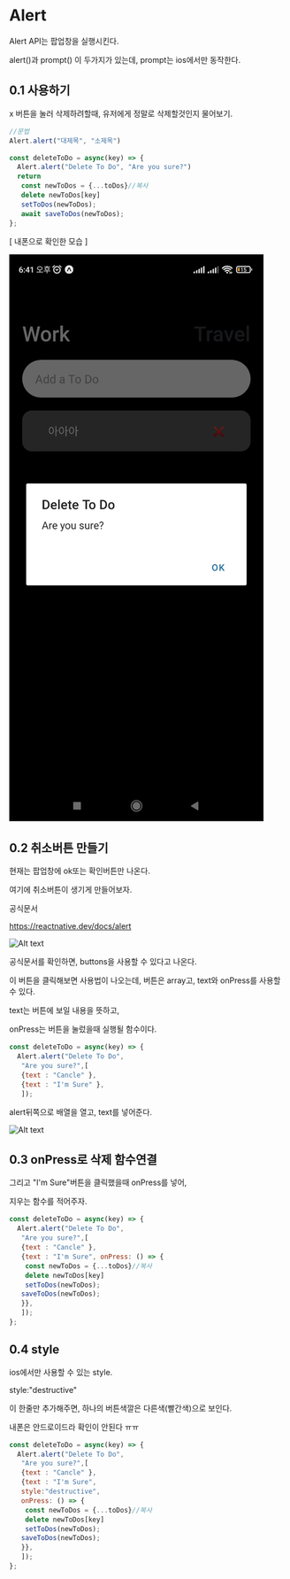 # Alert
Alert API는 팝업창을 실행시킨다.

alert()과 prompt() 이 두가지가 있는데,
prompt는 ios에서만 동작한다.

## 0.1 사용하기

x 버튼을 눌러 삭제하려할때, 유저에게
정말로 삭제할것인지 물어보기.

```js
//문법
Alert.alert("대제목", "소제목")
```
```js
const deleteToDo = async(key) => {
  Alert.alert("Delete To Do", "Are you sure?")
  return
   const newToDos = {...toDos}//복사
   delete newToDos[key]
   setToDos(newToDos);
   await saveToDos(newToDos);
};
```
[ 내폰으로 확인한 모습 ]

![Alt text](../IMG/native5.jpg)

## 0.2 취소버튼 만들기

현재는 팝업창에 ok또는 확인버튼만 나온다.

여기에 취소버튼이 생기게 만들어보자.

공식문서

https://reactnative.dev/docs/alert

![Alt text](../IMG/alert.JPG.jpg)

공식문서를 확인하면, buttons을 사용할 수 있다고 나온다.

이 버튼을 클릭해보면 사용법이 나오는데,
버튼은 array고, text와 onPress를 사용할 수 있다.

text는 버튼에 보일 내용을 뜻하고,

onPress는 버튼을 눌렀을때 실행될 함수이다.

```js
const deleteToDo = async(key) => {
  Alert.alert("Delete To Do",
   "Are you sure?",[
   {text : "Cancle" },
   {text : "I'm Sure" },
   ]);

```
alert뒤쪽으로 배열을 열고, text를 넣어준다.

![Alt text](../IMG/alert2.JPG.jpg)

## 0.3 onPress로 삭제 함수연결

그리고  "I'm Sure"버튼을 클릭했을때 onPress를 넣어,

지우는 함수를 적어주자.
```js
const deleteToDo = async(key) => {
  Alert.alert("Delete To Do",
   "Are you sure?",[
   {text : "Cancle" },
   {text : "I'm Sure", onPress: () => {
    const newToDos = {...toDos}//복사
    delete newToDos[key]
    setToDos(newToDos);
   saveToDos(newToDos);
   }},
   ]);
};
```
## 0.4 style
ios에서만 사용할 수 있는 style.

  style:"destructive"
  
  이 한줄만 추가해주면, 하나의 버튼색깔은 다른색(빨간색)으로 보인다.

  내폰은 안드로이드라 확인이 안된다 ㅠㅠ
```js
const deleteToDo = async(key) => {
  Alert.alert("Delete To Do",
   "Are you sure?",[
   {text : "Cancle" },
   {text : "I'm Sure",
   style:"destructive",
   onPress: () => {
    const newToDos = {...toDos}//복사
    delete newToDos[key]
    setToDos(newToDos);
   saveToDos(newToDos);
   }},
   ]);
};
```
